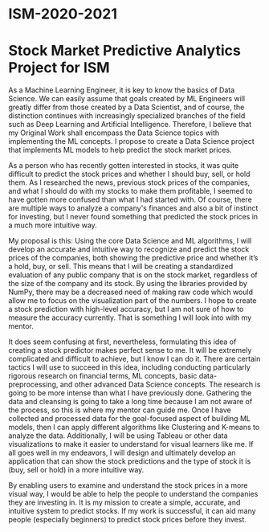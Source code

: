 # ISM-2020-2021
#   Stock Market Predictive Analytics Project for ISM
As a Machine Learning Engineer, it is key to know the basics of Data Science. We can easily assume that goals created by ML Engineers will greatly differ from those created by a Data Scientist, and of course, the distinction continues with increasingly specialized branches of the field such as Deep Learning and Artificial Intelligence. Therefore, I believe that my Original Work shall encompass the Data Science topics with implementing the ML concepts.  I propose to create a Data Science project that implements ML models to help predict the stock market prices. 

As a person who has recently gotten interested in stocks, it was quite difficult to predict the stock prices and whether I should buy, sell, or hold them. As I researched the news, previous stock prices of the companies, and what I should do with my stocks to make them profitable, I seemed to have gotten more confused than what I had started with. Of course, there are multiple ways to analyze a company's finances and also a bit of instinct for investing, but I never found something that predicted the stock prices in a much more intuitive way.

My proposal is this: Using the core Data Science and ML algorithms, I will develop an accurate and intuitive way to recognize and predict the stock prices of the companies, both showing the predictive price and whether it’s a hold, buy, or sell. This means that I will be creating a standardized evaluation of any public company that is on the stock market, regardless of the size of the company and its stock. By using the libraries provided by NumPy, there may be a decreased need of making raw code which would allow me to focus on the visualization part of the numbers. I hope to create a stock prediction with high-level accuracy, but I am not sure of how to measure the accuracy currently. That is something I will look into with my mentor.

It does seem confusing at first, nevertheless, formulating this idea of creating a stock predictor makes perfect sense to me. It will be extremely complicated and difficult to achieve, but I know I can do it. There are certain tactics I will use to succeed in this idea, including conducting particularly rigorous research on financial terms, ML concepts, basic data-preprocessing, and other advanced Data Science concepts. The research is going to be more intense than what I have previously done. Gathering the data and cleansing is going to take a long time because I am not aware of the process, so this is where my mentor can guide me. Once I have collected and processed data for the goal-focused aspect of building ML models, then I can apply different algorithms like Clustering and K-means to analyze the data. Additionally, I will be using Tableau or other data visualizations to make it easier to understand for visual learners like me. If all goes well in my endeavors, I will design and ultimately develop an application that can show the stock predictions and the type of stock it is (buy, sell or hold) in a more intuitive way.

By enabling users to examine and understand the stock prices in a more visual way, I would be able to help the people to understand the companies they are investing in. It is my mission to create a simple, accurate, and intuitive system to predict stocks. If my work is successful, it can aid many people (especially beginners) to predict stock prices before they invest.
